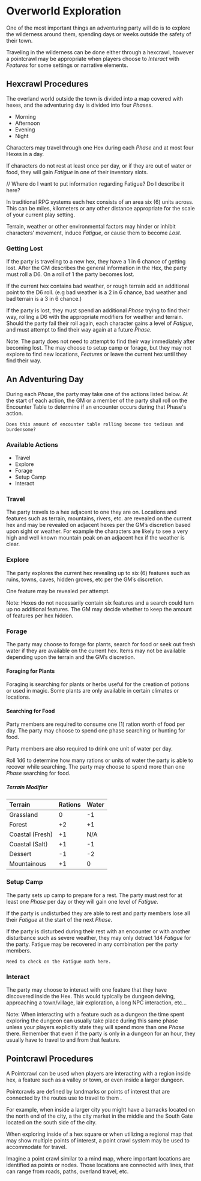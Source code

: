 # Overworld Exploration
One of the most important things an adventuring party will do is to explore the wilderness around them, spending days or weeks outside the safety of their town. 

Traveling in the wilderness can be done either through a hexcrawl, however a pointcrawl may be appropriate when players choose to *Interact* with *Features* for some settings or narrative elements. 

## Hexcrawl Procedures
The overland world outside the town is divided into a map covered with hexes, and the adventuring day is divided into four *Phases*.
- Morning
- Afternoon
- Evening
- Night

Characters may travel through one Hex during each *Phase* and at most four Hexes in a day.  

If characters do not rest at least once per day, or if they are out of water or food, they will gain *Fatigue* in one of their inventory slots. 

// Where do I want to put information regarding Fatigue? Do I describe it here?

In traditional RPG systems each hex consists of an area six (6) units across. This can be miles, kilometers or any other distance appropriate for the scale of your current play setting. 

Terrain, weather or other environmental factors may hinder or inhibit characters’ movement, induce *Fatigue*, or cause them to become *Lost*. 

### Getting Lost
If the party is traveling to a new hex, they have a 1 in 6 chance of getting lost. After the GM describes the general information in the Hex, the party must roll a D6. On a roll of 1 the party becomes lost.  

If the current hex contains bad weather, or rough terrain add an additional point to the D6 roll. (e.g bad weather is a 2 in 6 chance, bad weather and bad terrain is a 3 in 6 chance.)

If the party is lost, they must spend an additional *Phase* trying to find their way, rolling a D6 with the appropriate modifiers for weather and terrain. Should the party fail their roll again, each character gains a level of *Fatigue*, and must attempt to find their way again at a future *Phase*. 

Note: The party does not need to attempt to find their way immediately after becoming lost. The may choose to setup camp or forage, but they may not explore to find new locations, *Features* or leave the current hex until they find their way. 


## An Adventuring Day 
During each *Phase*, the party may take one of the actions listed below. At the start of each action, the GM or a member of the party shall roll on the Encounter Table to determine if an encounter occurs during that Phase's action. 

`Does this amount of encounter table rolling become too tedious and burdensome?`

### Available Actions
 - Travel
 - Explore
 - Forage
 - Setup Camp
 - Interact

### Travel
The party travels to a hex adjacent to one they are on. Locations and features such as terrain, mountains, rivers, etc. are revealed on the current hex and may be revealed on adjacent hexes per the GM’s discretion based upon sight or weather. For example the characters are likely to see a very high and well known mountain peak on an adjacent hex if the weather is clear. 


### Explore
The party explores the current hex revealing up to six (6) features such as ruins, towns, caves, hidden groves, etc per the GM’s discretion. 

One feature may be revealed per attempt.

Note: Hexes do not necessarily contain six features and a search could turn up no additional features. The GM may decide whether to keep the amount of features per hex hidden. 

### Forage
The party may choose to forage for plants, search for food or seek out fresh water if they are available on the current hex. Items may not be available depending upon the terrain and the GM’s discretion. 

#### Foraging for Plants 
Foraging is searching for plants or herbs useful for the creation of potions or used in magic. Some plants are only available in certain climates or locations. 

#### Searching for Food
Party members are required to consume one (1) ration worth of food per day. The party may choose to spend one phase searching or hunting for food. 

Party members are also required to drink one unit of water per day. 

Roll 1d6 to determine how many rations or units of water the party is able to recover while searching. The party may choose to spend more than one *Phase* searching for food. 

##### Terrain Modifier
| Terrain | Rations | Water |
|:--|:--|:--|
| Grassland | 0 | -1 |
| Forest | +2 | +1 |
| Coastal (Fresh) | +1 | N/A |
| Coastal (Salt) | +1 | -1 |
| Dessert | -1 | -2 |
| Mountainous | +1 | 0 |


### Setup Camp
The party sets up camp to prepare for a rest. The party must rest for at least one *Phase* per day or they will gain one level of *Fatigue*.   

If the party is undisturbed they are able to rest and party members lose all their *Fatigue* at the start of the next *Phase*.

If the party is disturbed during their rest with an encounter or with another disturbance such as severe weather, they may only detract 1d4 *Fatigue* for the party. Fatigue may be recovered in any combination per the party members. 

`Need to check on the Fatigue math here. `

### Interact
The party may choose to interact with one feature that they have discovered inside the Hex. This would typically be dungeon delving, approaching a town/village, lair exploration, a long NPC interaction, etc… 

Note: When interacting with a feature such as a dungeon the time spent exploring the dungeon can usually take place during this same phase unless your players explicitly state they will spend more than one *Phase* there. Remember that even if the party is only in a dungeon for an hour, they usually have to travel to and from that feature.

## Pointcrawl Procedures
A Pointcrawl can be used when players are interacting with a region inside hex, a feature such as a valley or town, or even inside a larger dungeon. 

Pointcrawls are defined by landmarks or points of interest that are connected by the routes use to travel to them . 

For example, when inside a larger city you might have a barracks located on the north end of the city, a the city market in the middle and the South Gate located on the south side of the city. 

When exploring inside of a hex square or when utilizing a regional map that may show multiple points of interest, a point crawl system may be used to accommodate for travel. 

Imagine a point crawl similar to a mind map, where important locations are identified as points or nodes. Those locations are connected with lines, that can range from roads, paths, overland travel, etc. 